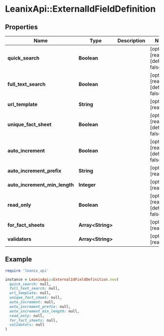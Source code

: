 # LeanixApi::ExternalIdFieldDefinition

## Properties

| Name | Type | Description | Notes |
| ---- | ---- | ----------- | ----- |
| **quick_search** | **Boolean** |  | [optional][readonly][default to false] |
| **full_text_search** | **Boolean** |  | [optional][readonly][default to false] |
| **url_template** | **String** |  | [optional][readonly] |
| **unique_fact_sheet** | **Boolean** |  | [optional][readonly][default to false] |
| **auto_increment** | **Boolean** |  | [optional][readonly][default to false] |
| **auto_increment_prefix** | **String** |  | [optional][readonly] |
| **auto_increment_min_length** | **Integer** |  | [optional][readonly] |
| **read_only** | **Boolean** |  | [optional][readonly][default to false] |
| **for_fact_sheets** | **Array&lt;String&gt;** |  | [optional][readonly] |
| **validators** | **Array&lt;String&gt;** |  | [optional][readonly] |

## Example

```ruby
require 'leanix_api'

instance = LeanixApi::ExternalIdFieldDefinition.new(
  quick_search: null,
  full_text_search: null,
  url_template: null,
  unique_fact_sheet: null,
  auto_increment: null,
  auto_increment_prefix: null,
  auto_increment_min_length: null,
  read_only: null,
  for_fact_sheets: null,
  validators: null
)
```

